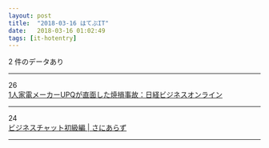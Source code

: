 ```yaml
---
layout: post
title:  "2018-03-16 はてぶIT"
date:   2018-03-16 01:02:49
tags: [it-hotentry]
---
```

2 件のデータあり

<hr><div class="row">
<div class="col-1"><span class="badge badge-pill badge-success h2">26</span></div>
<div class="col-11"><a href='http://business.nikkeibp.co.jp/atcl/interview/15/279177/022600035/' target='_blank'>1人家電メーカーUPQが直面した焼損事故：日経ビジネスオンライン</a></div>
</div>
<hr>
<div class="row">
<div class="col-1"><span class="badge badge-pill badge-success h2">24</span></div>
<div class="col-11"><a href='https://blog.satotaichi.info/beginners_guide_to_online_chatting/' target='_blank'>ビジネスチャット初級編 | さにあらず</a></div>
</div>
<hr>

